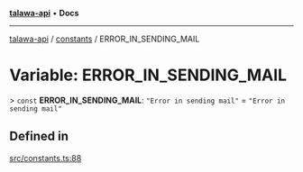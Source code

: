 [**talawa-api**](../../README.md) • **Docs**

***

[talawa-api](../../modules.md) / [constants](../README.md) / ERROR\_IN\_SENDING\_MAIL

# Variable: ERROR\_IN\_SENDING\_MAIL

\> `const` **ERROR\_IN\_SENDING\_MAIL**: `"Error in sending mail"` = `"Error in sending mail"`

## Defined in

[src/constants.ts:88](https://github.com/PalisadoesFoundation/talawa-api/blob/5e38dbf44e47f2fc703410fad29ab5c8f7f26c77/src/constants.ts#L88)
